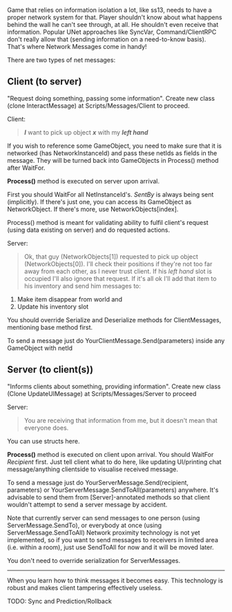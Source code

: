 Game that relies on information isolation a lot, like ss13, needs to have a proper network system for that.
Player shouldn't know about what happens behind the wall he can't see through, at all. He shouldn't even receive that information. Popular UNet approaches like SyncVar, Command/ClientRPC don't really allow that (sending information on a need-to-know basis). That's where Network Messages come in handy!

There are two types of net messages:
## Client (to server)
"Request doing something, passing some information". 
Create new class (clone InteractMessage) at Scripts/Messages/Client to proceed.

Client: 
> _**I**_ want to pick up object _**x**_ with my _**left hand**_

If you wish to reference some GameObject, you need to make sure that it is networked (has NetworkInstanceId) and pass these netIds as fields in the message. 
They will be turned back into GameObjects in Process() method after WaitFor.

**Process()** method is executed on server upon arrival.

First you should WaitFor all NetInstanceId's. _SentBy_ is always being sent (implicitly).
If there's just one, you can access its GameObject as NetworkObject.
If there's more, use NetworkObjects[index].

Process() method is meant for validating ability to fulfil client's request (using data existing on server) and do requested actions.

Server: 
> Ok, that guy (NetworkObjects[1]) requested to pick up object (NetworkObjects[0]). I'll check their positions if they're not too far away from each other, as I never trust client. If his _left hand_ slot is occupied I'll also ignore that request. If it's all ok I'll add that item to his inventory and send him messages to:
1. Make item disappear from world and
1. Update his inventory slot

You should override Serialize and Deserialize methods for ClientMessages, mentioning base method first.

To send a message just do YourClientMessage.Send(parameters) inside any GameObject with netId

## Server (to client(s))
"Informs clients about something, providing information". 
Create new class (Clone UpdateUIMessage) at Scripts/Messages/Server to proceed

Server:
> You are receiving that information from me, but it doesn't mean that everyone does.

You can use structs here.

**Process()** method is executed on client upon arrival.
You should WaitFor _Recipient_ first.
Just tell client what to do here, like updating UI/printing chat message/anything clientside to visualise received message.

To send a message just do YourServerMessage.Send(recipient, parameters) or YourServerMessage.SendToAll(parameters) anywhere. It's advisable to send them from [Server]-annotated methods so that client wouldn't attempt to send a server message by accident.

Note that currently server can send messages to one person (using ServerMessage.SendTo), or everybody at once (using ServerMessage.SendToAll)
Network proximity technology is not yet implemented, so if you want to send messages to receivers in limited area (i.e. within a room), just use SendToAll for now and it will be moved later.

You don't need to override serialization for ServerMessages.

____
When you learn how to think messages it becomes easy. This technology is robust and makes client tampering effectively useless.


TODO: Sync and Prediction/Rollback
